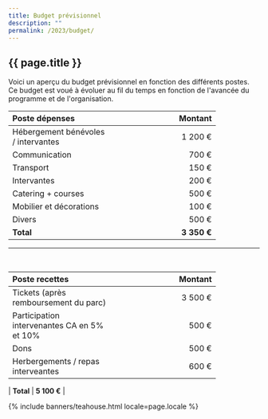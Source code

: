 ```yaml
---
title: Budget prévisionnel
description: ""
permalink: /2023/budget/
---
```

<style>
  th {
    width: 12em;
  }
</style>
<section class="section">
  <div class="wrapper" markdown="1">

# {{ page.title }}
    
Voici un aperçu du budget prévisionnel en fonction des différents postes. Ce budget est voué à évoluer au fil du temps en fonction de l'avancée du programme et de l'organisation.

| Poste dépenses                       | Montant       |
| :----------------------------------- | -----------:  |
| Hébergement bénévoles / intervantes  |     1 200 €   |
| Communication                        |       700 €   |
| Transport                            |       150 €   |
| Intervantes                          |       200 €   |
| Catering + courses                   |       500 €   |
| Mobilier et décorations              |       100 €   |
| Divers                               |       500 €   |
| **Total**                            | **3 350 €**   |

---

<br>

| Poste recettes                                    | Montant     |
| :------------------------------------------------ | ----------: |
| Tickets (après remboursement du parc)             |   3 500 €   |
| Participation intervenantes CA en 5% et 10%       |     500 €   |
| Dons                                              |     500 €   |
| Herbergements / repas interveantes                |     600 €   |

| **Total**                                         | **5 100 €** |

  </div>
</section>

{% include banners/teahouse.html locale=page.locale %}
